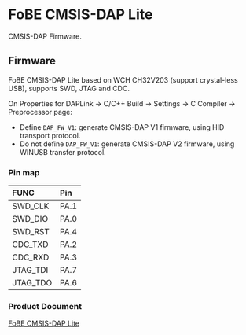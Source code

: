 # FoBE CMSIS-DAP Lite
CMSIS-DAP Firmware.

## Firmware
FoBE CMSIS-DAP Lite based on WCH CH32V203 (support crystal-less USB), supports SWD, JTAG and CDC.

On Properties for DAPLink -> C/C++ Build -> Settings -> C Compiler -> Preprocessor page:
* Define `DAP_FW_V1`: generate CMSIS-DAP V1 firmware, using HID transport protocol.
* Do not define `DAP_FW_V1`: generate CMSIS-DAP V2 firmware, using WINUSB transfer protocol.

### Pin map
|  FUNC    | Pin   |
|  :----   | :---- |
| SWD_CLK  | PA.1  |
| SWD_DIO  | PA.0  |
| SWD_RST  | PA.4  |
| CDC_TXD  | PA.2  |
| CDC_RXD  | PA.3  |
| JTAG_TDI | PA.7  |
| JTAG_TDO | PA.6  |

### Product Document
[FoBE CMSIS-DAP Lite](https://docs.fobestudio.com/product/f2211)